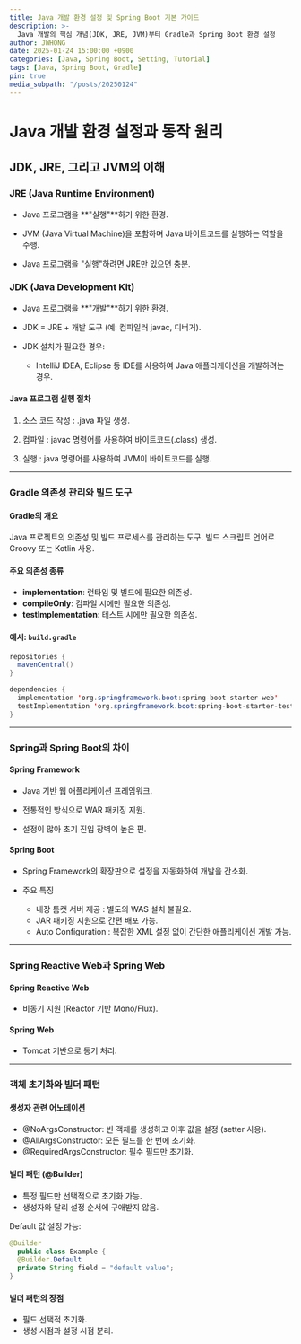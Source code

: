 ```yaml
---
title: Java 개발 환경 설정 및 Spring Boot 기본 가이드
description: >-
  Java 개발의 핵심 개념(JDK, JRE, JVM)부터 Gradle과 Spring Boot 환경 설정
author: JWHONG
date: 2025-01-24 15:00:00 +0900
categories: [Java, Spring Boot, Setting, Tutorial]
tags: [Java, Spring Boot, Gradle]
pin: true
media_subpath: "/posts/20250124"
---
```


# Java 개발 환경 설정과 동작 원리

## JDK, JRE, 그리고 JVM의 이해

### JRE (Java Runtime Environment)

- Java 프로그램을 **"실행"**하기 위한 환경.

- JVM (Java Virtual Machine)을 포함하며 Java 바이트코드를 실행하는 역할을 수행.

- Java 프로그램을 "실행"하려면 JRE만 있으면 충분.

### JDK (Java Development Kit)

- Java 프로그램을 **"개발"**하기 위한 환경.

- JDK = JRE + 개발 도구 (예: 컴파일러 javac, 디버거).

- JDK 설치가 필요한 경우:
  - IntelliJ IDEA, Eclipse 등 IDE를 사용하여 Java 애플리케이션을 개발하려는 경우.

#### Java 프로그램 실행 절차

1. 소스 코드 작성 : .java 파일 생성.

2. 컴파일 : javac 명령어를 사용하여 바이트코드(.class) 생성.

3. 실행 : java 명령어를 사용하여 JVM이 바이트코드를 실행.

---

### Gradle 의존성 관리와 빌드 도구

#### Gradle의 개요

Java 프로젝트의 의존성 및 빌드 프로세스를 관리하는 도구.
빌드 스크립트 언어로 Groovy 또는 Kotlin 사용.

#### 주요 의존성 종류

- **implementation**: 런타임 및 빌드에 필요한 의존성.
- **compileOnly**: 컴파일 시에만 필요한 의존성.
- **testImplementation**: 테스트 시에만 필요한 의존성.

#### 예시: `build.gradle`

```java
repositories {
  mavenCentral()
}
```

```java
dependencies {
  implementation 'org.springframework.boot:spring-boot-starter-web'
  testImplementation 'org.springframework.boot:spring-boot-starter-test'
}
```

---

### Spring과 Spring Boot의 차이

#### Spring Framework

- Java 기반 웹 애플리케이션 프레임워크.

- 전통적인 방식으로 WAR 패키징 지원.

- 설정이 많아 초기 진입 장벽이 높은 편.

#### Spring Boot

- Spring Framework의 확장판으로 설정을 자동화하여 개발을 간소화.

- 주요 특징
  - 내장 톰캣 서버 제공 : 별도의 WAS 설치 불필요.
  - JAR 패키징 지원으로 간편 배포 가능.
  - Auto Configuration : 복잡한 XML 설정 없이 간단한 애플리케이션 개발 가능.

---

### Spring Reactive Web과 Spring Web

#### Spring Reactive Web

- 비동기 지원 (Reactor 기반 Mono/Flux).

#### Spring Web

- Tomcat 기반으로 동기 처리.

---

### 객체 초기화와 빌더 패턴

#### 생성자 관련 어노테이션

- @NoArgsConstructor: 빈 객체를 생성하고 이후 값을 설정 (setter 사용).
- @AllArgsConstructor: 모든 필드를 한 번에 초기화.
- @RequiredArgsConstructor: 필수 필드만 초기화.

#### 빌더 패턴 (@Builder)

- 특정 필드만 선택적으로 초기화 가능.
- 생성자와 달리 설정 순서에 구애받지 않음.

Default 값 설정 가능:

```java
@Builder
  public class Example {
  @Builder.Default
  private String field = "default value";
}
```

#### 빌더 패턴의 장점

- 필드 선택적 초기화.
- 생성 시점과 설정 시점 분리.
